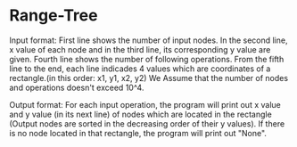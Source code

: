# Range-Tree

Input format:
First line shows the number of input nodes.
In the second line, x value of each node and in the third line, its corresponding y value are given.
Fourth line shows the number of following operations.
From the fifth line to the end, each line indicades 4 values which are coordinates of a rectangle.(in this order: x1, y1, x2, y2)
We Assume that the number of nodes and operations doesn't exceed 10^4.

Output format:
For each input operation, the program will print out x value and y value (in its next line) of nodes which are located in the rectangle (Output nodes are sorted in the decreasing order of their y values).
If there is no node located in that rectangle, the program will print out "None".

